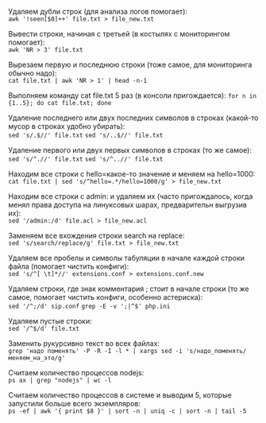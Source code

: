 Удаляем дубли строк (для анализа логов помогает):  
```awk '!seen[$0]++' file.txt > file_new.txt```

Вывести строки, начиная с третьей (в костылях с мониторингом помогает):  
```awk 'NR > 3' file.txt```

Вырезаем первую и последнюю строки (тоже самое, для мониторинга обычно надо):  
```cat file.txt | awk 'NR > 1' | head -n-1```

Выполняем команду cat file.txt 5 раз (в консоли пригождается):
```for n in {1..5}; do cat file.txt; done```

Удаление последнего или двух последних символов в строках (какой-то мусор в строках удобно убирать):  
```sed 's/.$//' file.txt```
```sed 's/..$//' file.txt```

Удаление первого или двух первых символов в строках (то же самое):  
```sed 's/^.//' file.txt```
```sed 's/^..//' file.txt```

Находим все строки с hello=какое-то значение и меняем на hello=1000:  
```cat file.txt | sed 's/^hello=.*/hello=1000/g' > file_new.txt```

Находим все строки с admin: и удаляем их (часто пригождалось, когда менял права доступа на линуксовых шарах, предварительн выгрузив их):  
```sed '/admin:/d' file.acl > file_new.acl```

Заменяем все вхождения строки search на replace:  
```sed 's/search/replace/g' file.txt > file_new.txt```

Удаляем все пробелы и символы табуляции в начале каждой строки файла (помогает чистить конфиги):  
```sed 's/^[ \t]*//' extensions.conf > extensions.conf.new```

Удаляем строки, где знак комментария ; стоит в начале строки (то же самое, помогает чистить конфиги, особенно астериска):  
```sed '/^;/d' sip.conf```
```grep -E -v ';|^$' php.ini```

Удаляем пустые строки:  
```sed '/^$/d' file.txt```

Заменить рукурсивно текст во всех файлах:  
```grep 'надо поменять' -P -R -I -l * | xargs sed -i 's/надо_поменять/меняем_на_это/g'```

Считаем количество процессов nodejs:  
```ps ax | grep "nodejs" | wc -l```

Считаем количество процессов в системе и выводим 5, которые запустили больше всего экземпляров:  
```ps -ef | awk '{ print $8 }' | sort -n | uniq -c | sort -n | tail -5```

